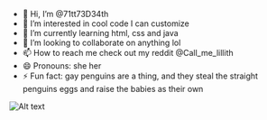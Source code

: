 - 👋 Hi, I’m @71tt73D34th
- 👀 I’m interested in cool code I can customize 
- 🌱 I’m currently learning html, css and java
- 💞️ I’m looking to collaborate on anything lol
- 📫 How to reach me check out my reddit @Call_me_lillith 
- 😄 Pronouns: she her
- ⚡ Fun fact: gay penguins are a thing, and they steal the straight penguins eggs and raise the babies as their own 

 ![ Alt text](https://camo.githubusercontent.com/7ad6807a0f9217c2207e54cb17275d4ec3667fc03abb397a38a47bce2bd88ec6/68747470733a2f2f692e67697068792e636f6d2f5254684e30684f5332474f344d2e676966) [](https://camo.githubusercontent.com/7ad6807a0f9217c2207e54cb17275d4ec3667fc03abb397a38a47bce2bd88ec6/68747470733a2f2f692e67697068792e636f6d2f5254684e30684f5332474f344d2e676966)
<!---
71tt73D34th/71tt73D34th is a ✨ special ✨ repository because its `README.md` (this file) appears on your GitHub profile.
You can click the Preview link to take a look at your changes.
--->

